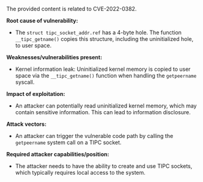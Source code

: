 The provided content is related to CVE-2022-0382.

**Root cause of vulnerability:**
- The `struct tipc_socket_addr.ref` has a 4-byte hole. The function `__tipc_getname()` copies this structure, including the uninitialized hole, to user space.

**Weaknesses/vulnerabilities present:**
- Kernel information leak: Uninitialized kernel memory is copied to user space via the `__tipc_getname()` function when handling the `getpeername` syscall.

**Impact of exploitation:**
- An attacker can potentially read uninitialized kernel memory, which may contain sensitive information. This can lead to information disclosure.

**Attack vectors:**
- An attacker can trigger the vulnerable code path by calling the `getpeername` system call on a TIPC socket.

**Required attacker capabilities/position:**
- The attacker needs to have the ability to create and use TIPC sockets, which typically requires local access to the system.